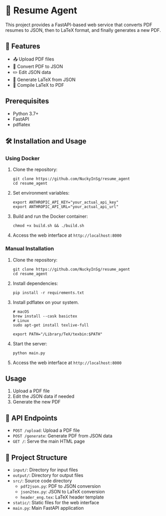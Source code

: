 # 🚀 Resume Agent
This project provides a FastAPI-based web service that converts PDF resumes to JSON, then to LaTeX format, and finally generates a new PDF.

## 🌟 Features

- 📤 Upload PDF files
- 🔄 Convert PDF to JSON
- ✏️ Edit JSON data
- 📝 Generate LaTeX from JSON
- 📄 Compile LaTeX to PDF

## Prerequisites

- Python 3.7+
- FastAPI
- pdflatex

## 🛠️ Installation and Usage

### Using Docker

1. Clone the repository:
   ```
   git clone https://github.com/NuckyInSg/resume_agent
   cd resume_agent
   ```

2. Set environment variables:
   ```
   export ANTHROPIC_API_KEY="your_actual_api_key"
   export ANTHROPIC_API_URL="your_actual_api_url"
   ```

3. Build and run the Docker container:
   ```
   chmod +x build.sh && ./build.sh
   ```

4. Access the web interface at `http://localhost:8000`

### Manual Installation

1. Clone the repository:
   ```
   git clone https://github.com/NuckyInSg/resume_agent
   cd resume_agent
   ```

2. Install dependencies:
   ```
   pip install -r requirements.txt
   ```

3. Install pdflatex on your system.
   ```
   # macOS
   brew install --cask basictex
   # Linux
   sudo apt-get install texlive-full
   
   export PATH="/Library/TeX/texbin:$PATH"
   ```

4. Start the server:
   ```
   python main.py
   ```

5. Access the web interface at `http://localhost:8000`

## Usage

1. Upload a PDF file
2. Edit the JSON data if needed
3. Generate the new PDF

## 🔗 API Endpoints

- `POST /upload`: Upload a PDF file
- `POST /generate`: Generate PDF from JSON data
- `GET /`: Serve the main HTML page

## 📁 Project Structure

- `input/`: Directory for input files
- `output/`: Directory for output files
- `src/`: Source code directory
  - `pdf2json.py`: PDF to JSON conversion
  - `json2tex.py`: JSON to LaTeX conversion
  - `header_eng.tex`: LaTeX header template
- `static/`: Static files for the web interface
- `main.py`: Main FastAPI application

